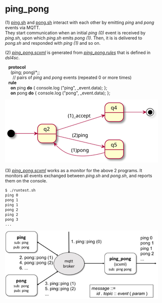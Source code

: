 # ping\_pong

(1) [ping.sh](ping.sh) and [pong.sh](pong.sh) interact with each other by emitting _ping_ and _pong_ events via MQTT.  
They start communication when an initial _ping (0)_ event is received by _ping.sh_,
upon which _ping.sh_ emits _pong (1)_.
Then, it is is delivered to _pong.sh_ and responded with _ping (1)_ and so on.

(2) [*ping\_pong.scxml*](ping_pong.scxml) is generated
from [*ping\_pong.rules*](ping_pong.rules)
that is defined in *dsl4sc*.

&ensp; **protocol**  
&ensp;&ensp; (ping; pong)\*;;  
&ensp;&ensp;&ensp; // pairs of *ping* and *pong* events (repeated 0 or more times)  
&ensp; **rule**  
&ensp;&ensp; **on** ping **do** { console.log ("ping", \_event.data); };  
&ensp;&ensp; **on** pong **do** { console.log ("pong", \_event.data); };  

![ping\_pong](ping_pong.svg)

(3) [*ping\_pong.scxml*](ping_pong.scxml) works as a _monitor_ for the above 2 programs.
It monitors all events exchanged between _ping.sh_ and _pong.sh_,
and reports them on the console.

```
$ ./runtest.sh
ping 0  
pong 1  
ping 1  
pong 2  
ping 2  
pong 3  
...
```

![ping\_pong](ping_pong.jpg)

